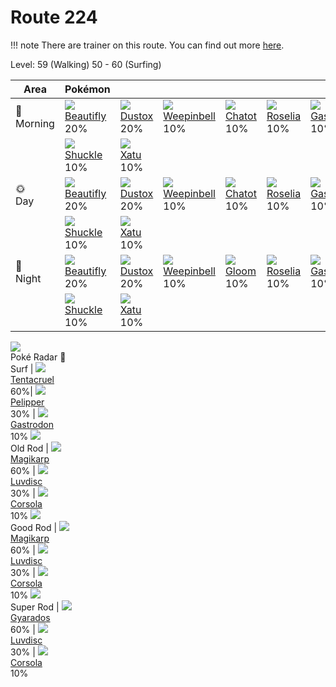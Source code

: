 # Route 224

!!! note
    There are trainer on this route. You can find out more [here](../../trainer_changes/route_224/).

Level: 59 (Walking) 50 - 60 (Surfing)

Area                           | Pokémon                           | &nbsp;                            | &nbsp;                            | &nbsp;                            | &nbsp;                            | &nbsp;
---                            | ---                               | ---                               | ---                               | ---                               | ---                               | ---
🌅<br>Morning                   | ![][267]<br> [Beautifly]<br> 20% | ![][269]<br> [Dustox]<br> 20%    | ![][070]<br> [Weepinbell]<br> 10%| ![][441]<br> [Chatot]<br> 10%    | ![][315]<br> [Roselia]<br> 10%   | ![][423]<br> [Gastrodon]<br> 10%
&nbsp;                         | ![][213]<br> [Shuckle]<br> 10%   | ![][178]<br> [Xatu]<br> 10%
🌞<br>Day                       | ![][267]<br> [Beautifly]<br> 20% | ![][269]<br> [Dustox]<br> 20%    | ![][070]<br> [Weepinbell]<br> 10%| ![][441]<br> [Chatot]<br> 10%    | ![][315]<br> [Roselia]<br> 10%   | ![][423]<br> [Gastrodon]<br> 10%
&nbsp;                         | ![][213]<br> [Shuckle]<br> 10%   | ![][178]<br> [Xatu]<br> 10%
🌙<br>Night                     | ![][267]<br> [Beautifly]<br> 20% | ![][269]<br> [Dustox]<br> 20%    | ![][070]<br> [Weepinbell]<br> 10%| ![][044]<br> [Gloom]<br> 10%     | ![][315]<br> [Roselia]<br> 10%   | ![][423]<br> [Gastrodon]<br> 10%
&nbsp;                         | ![][213]<br> [Shuckle]<br> 10%   | ![][178]<br> [Xatu]<br> 10%
![][poke-radar]<br> Poké Radar
🌊<br> Surf                     | ![][073]<br> [Tentacruel]<br> 60%| ![][279]<br> [Pelipper]<br> 30%  | ![][423]<br> [Gastrodon]<br> 10%
![][old-rod]<br> Old Rod       | ![][129]<br> [Magikarp]<br> 60%  | ![][370]<br> [Luvdisc]<br> 30%   | ![][222]<br> [Corsola]<br> 10%
![][good-rod]<br> Good Rod     | ![][129]<br> [Magikarp]<br> 60%  | ![][370]<br> [Luvdisc]<br> 30%   | ![][222]<br> [Corsola]<br> 10%
![][super-rod]<br> Super Rod   | ![][130]<br> [Gyarados]<br> 60%  | ![][370]<br> [Luvdisc]<br> 30%   | ![][222]<br> [Corsola]<br> 10%


[Gloom]: ../../pokemon_changes/044/
[Weepinbell]: ../../pokemon_changes/070/
[Tentacruel]: ../../pokemon_changes/073/
[Magikarp]: ../../pokemon_changes/129/
[Gyarados]: ../../pokemon_changes/130/
[Xatu]: ../../pokemon_changes/178/
[Shuckle]: ../../pokemon_changes/213/
[Corsola]: ../../pokemon_changes/222/
[Beautifly]: ../../pokemon_changes/267/
[Dustox]: ../../pokemon_changes/269/
[Pelipper]: ../../pokemon_changes/279/
[Roselia]: ../../pokemon_changes/315/
[Luvdisc]: ../../pokemon_changes/370/
[Gastrodon]: ../../pokemon_changes/423/
[Chatot]: ../../pokemon_changes/441/
[good-rod]: ../img/items/good-rod.png
[old-rod]: ../img/items/old-rod.png
[poke-radar]: ../img/items/poke-radar.png
[super-rod]: ../img/items/super-rod.png
[044]: ../img/pokemon/044.png
[070]: ../img/pokemon/070.png
[073]: ../img/pokemon/073.png
[129]: ../img/pokemon/129.png
[130]: ../img/pokemon/130.png
[178]: ../img/pokemon/178.png
[213]: ../img/pokemon/213.png
[222]: ../img/pokemon/222.png
[267]: ../img/pokemon/267.png
[269]: ../img/pokemon/269.png
[279]: ../img/pokemon/279.png
[315]: ../img/pokemon/315.png
[370]: ../img/pokemon/370.png
[423]: ../img/pokemon/423.png
[441]: ../img/pokemon/441.png
